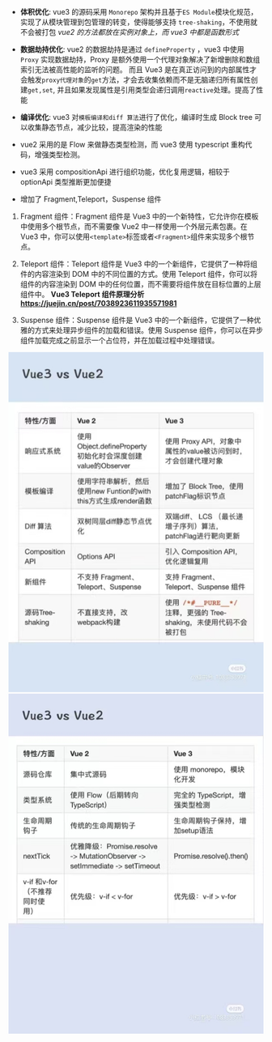 - **体积优化**: vue3 的源码采用 `Monorepo` 架构并且基于`ES Module`模块化规范，实现了从模块管理到包管理的转变，使得能够支持 `tree-shaking`，不使用就不会被打包 *vue2 的方法都放在实例对象上，而 vue3 中都是函数形式*

- **数据劫持优化**: vue2 的数据劫持是通过 `defineProperty` ，vue3 中使用 `Proxy` 实现数据劫持，Proxy 是额外使用一个代理对象解决了新增删除和数组索引无法被高性能的监听的问题。
而且 Vue3 是在真正访问到的内部属性才会触发`proxy代理对象`的`get`方法，才会去收集依赖而不是无脑递归所有属性创建`get,set`, 并且如果发现属性是引用类型会递归调用`reactive`处理。提高了性能

- **编译优化**: vue3 对`模板编译和diff 算法`进行了优化，编译时生成 Block tree 可以收集静态节点，减少比较，提高渲染的性能

- vue2 采用的是 Flow 来做静态类型检测，而 vue3 使用 typescript 重构代码，增强类型检测。

- vue3 采用 compositionApi 进行组织功能，优化复用逻辑，相较于 optionApi 类型推断更加便捷

- 增加了 Fragment,Teleport，Suspense 组件
1. Fragment 组件：Fragment 组件是 Vue3 中的一个新特性，它允许你在模板中使用多个根节点，而不需要像 Vue2 中一样使用一个外层元素包裹。在 Vue3 中，你可以使用`<template>`标签或者`<Fragment>`组件来实现多个根节点。

2. Teleport 组件：Teleport 组件是 Vue3 中的一个新组件，它提供了一种将组件的内容渲染到 DOM 中的不同位置的方式。使用 Teleport 组件，你可以将组件的内容渲染到 DOM 中的任何位置，而不需要将组件放在目标位置的上层组件中。
**Vue3 Teleport 组件原理分析 https://juejin.cn/post/7038923611935571981**

3. Suspense 组件：Suspense 组件是 Vue3 中的一个新组件，它提供了一种优雅的方式来处理异步组件的加载和错误。使用 Suspense 组件，你可以在异步组件加载完成之前显示一个占位符，并在加载过程中处理错误。

![Vue2和3区别1](./images/Vue2和3区别1.png)
![Vue2和3区别2](./images/Vue2和3区别2.jpg)
